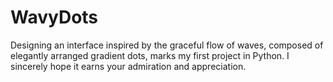 # WavyDots
Designing an interface inspired by the graceful flow of waves, composed of elegantly arranged gradient dots, marks my first project in Python. I sincerely hope it earns your admiration and appreciation.
